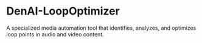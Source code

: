 # DenAI-LoopOptimizer
A specialized media automation tool that identifies, analyzes, and optimizes loop points in audio and video content.
